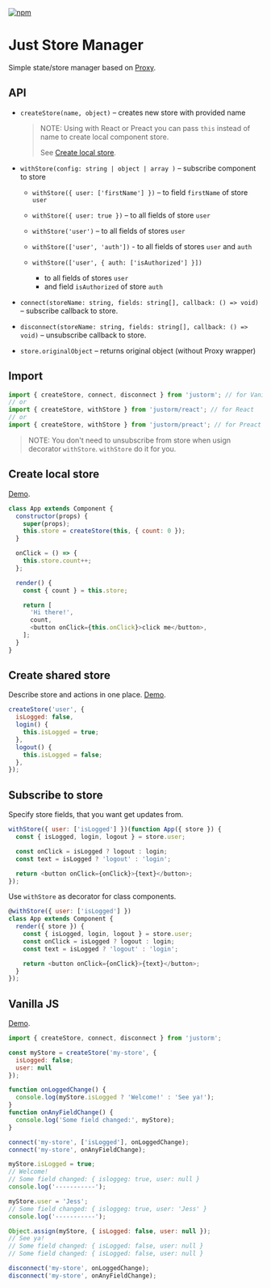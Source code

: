 [![npm](https://img.shields.io/npm/dm/justorm?style=flat-square)](https://www.npmjs.com/package/justorm)

# Just Store Manager

Simple state/store manager based on [Proxy](https://developer.mozilla.org/en/docs/Web/JavaScript/Reference/Global_Objects/Proxy).

## API

- `createStore(name, object)` – creates new store with provided name

  > NOTE: Using with React or Preact you can pass `this` instead of name to create local component store.
  >
  > See [Create local store](#create-local-store).

- `withStore(config: string | object | array )` – subscribe component to store

  - `withStore({ user: ['firstName'] })` – to field `firstName` of store `user`

  - `withStore({ user: true })` – to all fields of store `user`

  - `withStore('user')` – to all fields of stores `user`

  - `withStore(['user', 'auth'])` - to all fields of stores `user` and `auth`

  - `withStore(['user', { auth: ['isAuthorized'] }])`
    - to all fields of stores `user`
    - and field `isAuthorized` of store `auth`

- `connect(storeName: string, fields: string[], callback: () => void)` – subscribe callback to store.

- `disconnect(storeName: string, fields: string[], callback: () => void)` – unsubscribe callback to store.

* `store.originalObject` – returns original object (without Proxy wrapper)

## Import

```js
import { createStore, connect, disconnect } from 'justorm'; // for VanillaJS
// or
import { createStore, withStore } from 'justorm/react'; // for React
// or
import { createStore, withStore } from 'justorm/preact'; // for Preact
```

> NOTE: You don't need to unsubscribe from store when usign decorator `withStore`. `withStore` do it for you.

## Create local store

[Demo](https://codesandbox.io/s/justorm-local-store-4tsn7).

```js
class App extends Component {
  constructor(props) {
    super(props);
    this.store = createStore(this, { count: 0 });
  }

  onClick = () => {
    this.store.count++;
  };

  render() {
    const { count } = this.store;

    return [
      'Hi there!',
      count,
      <button onClick={this.onClick}>click me</button>,
    ];
  }
}
```

## Create shared store

Describe store and actions in one place. [Demo](https://codesandbox.io/s/justorm-shared-store-yb5jg).

```js
createStore('user', {
  isLogged: false,
  login() {
    this.isLogged = true;
  },
  logout() {
    this.isLogged = false;
  },
});
```

## Subscribe to store

Specify store fields, that you want get updates from.

```js
withStore({ user: ['isLogged'] })(function App({ store }) {
  const { isLogged, login, logout } = store.user;

  const onClick = isLogged ? logout : login;
  const text = isLogged ? 'logout' : 'login';

  return <button onClick={onClick}>{text}</button>;
});
```

Use `withStore` as decorator for class components.

```js
@withStore({ user: ['isLogged'] })
class App extends Component {
  render({ store }) {
    const { isLogged, login, logout } = store.user;
    const onClick = isLogged ? logout : login;
    const text = isLogged ? 'logout' : 'login';

    return <button onClick={onClick}>{text}</button>;
  }
});
```

## Vanilla JS

[Demo](https://codesandbox.io/s/justorm-vanila-js-sb6dp).

```js
import { createStore, connect, disconnect } from 'justorm';

const myStore = createStore('my-store', {
  isLogged: false;
  user: null
});

function onLoggedChange() {
  console.log(myStore.isLogged ? 'Welcome!' : 'See ya!');
}
function onAnyFieldChange() {
  console.log('Some field changed:', myStore);
}

connect('my-store', ['isLogged'], onLoggedChange);
connect('my-store', onAnyFieldChange);

myStore.isLogged = true;
// Welcome!
// Some field changed: { isloggeg: true, user: null }
console.log('-----------');

myStore.user = 'Jess';
// Some field changed: { isloggeg: true, user: 'Jess' }
console.log('-----------');

Object.assign(myStore, { isLogged: false, user: null });
// See ya!
// Some field changed: { isLogged: false, user: null }
// Some field changed: { isLogged: false, user: null }

disconnect('my-store', onLoggedChange);
disconnect('my-store', onAnyFieldChange);
```
